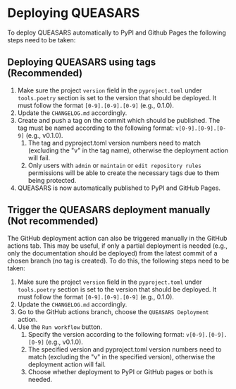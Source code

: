 # Deploying QUEASARS

To deploy QUEASARS automatically to PyPI and Github Pages the following steps need to be taken:

## Deploying QUEASARS using tags (Recommended)

1. Make sure the project ``version`` field in the ``pyproject.toml`` under ``tools.poetry`` section is set to the version that should be deployed. It must follow the format ``[0-9].[0-9].[0-9]`` (e.g., 0.1.0).
2. Update the ``CHANGELOG.md`` accordingly.
3. Create and push a tag on the commit which should be published. The tag must be named according to the following format: ``v[0-9].[0-9].[0-9]`` (e.g., v0.1.0).
   1. The tag and pyproject.toml version numbers need to match (excluding the "v" in the tag name), otherwise the deployment action will fail.
   2. Only users with ``admin`` or ``maintain`` or ``edit repository rules`` permissions will be able to create the necessary tags due to them being protected.
4. QUEASARS is now automatically published to PyPI and GitHub Pages.


## Trigger the QUEASARS deployment manually (Not recommended)

The GitHub deployment action can also be triggered manually in the GitHub actions tab.
This may be useful, if only a partial deployment is needed (e.g., only the documentation should be deployed) from the latest commit of a chosen branch (no tag is created).
To do this, the following steps need to be taken:

1. Make sure the project ``version`` field in the ``pyproject.toml`` under ``tools.poetry`` section is set to the version that should be deployed. It must follow the format ``[0-9].[0-9].[0-9]`` (e.g., 0.1.0).
2. Update the ``CHANGELOG.md`` accordingly.
3. Go to the GitHub actions branch, choose the ``QUEASARS Deployment`` action.
4. Use the ``Run workflow`` button.
   1. Specify the version according to the following format: ``v[0-9].[0-9].[0-9]`` (e.g., v0.1.0).
   2. The specified version and pyproject.toml version numbers need to match (excluding the "v" in the specified version), otherwise the deployment action will fail.
   3. Choose whether deployment to PyPI or GitHub pages or both is needed.

